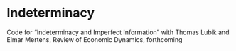 # Indeterminacy
Code for “Indeterminacy and Imperfect Information” with Thomas Lubik and Elmar Mertens, Review of Economic Dynamics, forthcoming
